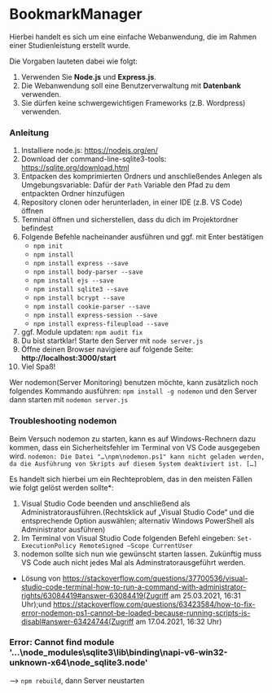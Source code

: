 # BookmarkManager
Hierbei handelt es sich um eine einfache Webanwendung, die im Rahmen einer Studienleistung erstellt wurde.
 
Die Vorgaben lauteten dabei wie folgt: 
  1. Verwenden Sie **Node.js** und **Express.js**.
  2. Die Webanwendung soll eine Benutzerverwaltung mit **Datenbank** verwenden. 
  3. Sie dürfen keine schwergewichtigen Frameworks (z.B. Wordpress) verwenden.

### Anleitung 
1. Installiere node.js: https://nodejs.org/en/ 
2. Download der command-line-sqlite3-tools: https://sqlite.org/download.html
3. Entpacken des komprimierten Ordners und anschließendes Anlegen als Umgebungsvariable: Dafür der `Path` Variable den Pfad zu dem entpackten Ordner hinzufügen
4. Repository clonen oder herunterladen, in einer IDE (z.B. VS Code) öffnen
5. Terminal öffnen und sicherstellen, dass du dich im Projektordner befindest
6. Folgende Befehle nacheinander ausführen und ggf. mit Enter bestätigen
   - `npm init`
   - `npm install` 
   - `npm install express --save`
   - `npm install body-parser --save` 
   - `npm install ejs --save`
   - `npm install sqlite3 --save`
   - `npm install bcrypt --save`
   - `npm install cookie-parser --save`
   - `npm install express-session --save`
   - `npm install express-fileupload --save`
7. ggf. Module updaten: `npm audit fix` 
8. Du bist startklar! Starte den Server mit `node server.js`
9. Öffne deinen Browser navigiere auf folgende Seite: **http://localhost:3000/start**
10. Viel Spaß!

Wer nodemon(Server Monitoring) benutzen möchte, kann zusätzlich noch folgendes Kommando ausführen: `npm install -g nodemon` 
und den Server dann starten mit `nodemon server.js`

### Troubleshooting nodemon
Beim Versuch nodemon zu starten, kann es auf Windows-Rechnern dazu kommen, dass ein Sicherheitsfehler im Terminal von VS Code ausgegeben wird.
`nodemon: Die Datei "…\npm\nodemon.ps1" kann nicht geladen werden, da die Ausführung von Skripts auf diesem System deaktiviert ist. […]`

Es handelt sich hierbei um ein Rechteproblem, das in den meisten Fällen wie folgt gelöst werden sollte*:
1. Visual Studio Code beenden und anschließend als Administratorausführen.(Rechtsklick auf „Visual Studio Code“ und die entsprechende Option auswählen; alternativ Windows PowerShell als Administrator ausführen)
2. Im Terminal von Visual Studio Code folgenden Befehl eingeben: `Set-ExecutionPolicy RemoteSigned –Scope CurrentUser`
3. nodemon sollte sich nun wie gewünscht starten lassen. Zukünftig muss VS Code auch nicht jedes Mal als Adminstratorausgeführt werden.
   
* Lösung von https://stackoverflow.com/questions/37700536/visual-studio-code-terminal-how-to-run-a-command-with-administrator-rights/63084419#answer-63084419(Zugriff am 25.03.2021, 16:31 Uhr);und https://stackoverflow.com/questions/63423584/how-to-fix-error-nodemon-ps1-cannot-be-loaded-because-running-scripts-is-disabl#answer-63424744(Zugriff am 17.04.2021, 16:32 Uhr)

### Error: Cannot find module '...\node_modules\sqlite3\lib\binding\napi-v6-win32-unknown-x64\node_sqlite3.node'
--> `npm rebuild`, dann Server neustarten 
